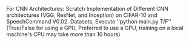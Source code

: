 For CNN Architectures:
Scratch Implementation of Different CNN architectures (VGG, ResNet, and Inception) on CIFAR-10 and SpeechCommand V0.02. Datasets, Execute ''python main.py T/F'' (True/False for using a GPU, Preferred to use a GPU, training on a local machine's CPU may take more than 10 hours)
